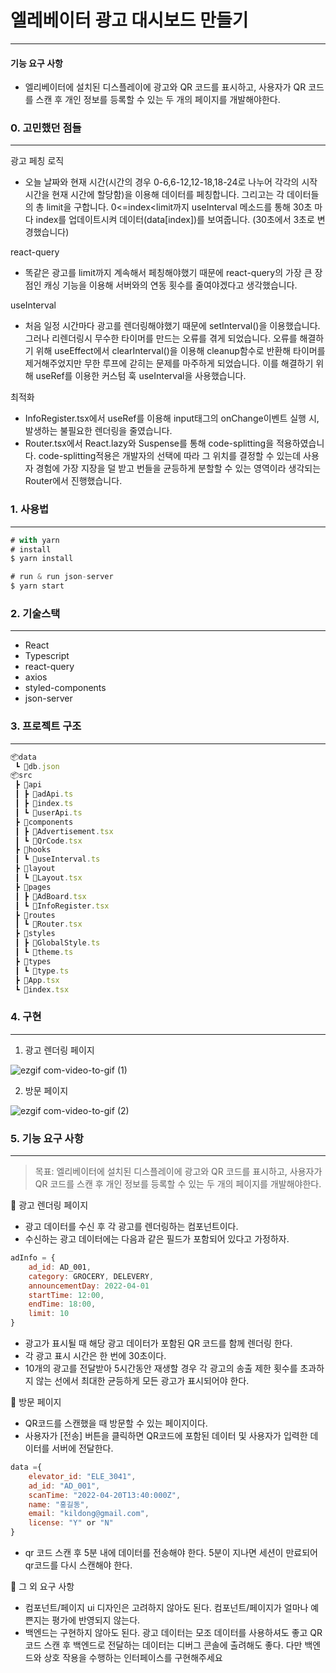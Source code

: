# 엘레베이터 광고 대시보드 만들기
----
#### 기능 요구 사항 
- 엘리베이터에 설치된 디스플레이에 광고와 QR 코드를 표시하고, 사용자가 QR 코드를 스캔 후 개인 정보를 등록할 수 있는 두 개의 페이지를 개발해야한다. 

### 0. 고민했던 점들
---

광고 페칭 로직
- 오늘 날짜와 현재 시간(시간의 경우 0-6,6-12,12-18,18-24로 나누어 각각의 시작 시간을 현재 시간에 할당함)을 이용해 데이터를 페칭합니다. 그리고는 각 데이터들의 총 limit을 구합니다. 0<=index<limit까지 useInterval 메소드를 통해 30초 마다 index를 업데이트시켜 데이터(data[index])를 보여줍니다. (30초에서 3초로 변경했습니다)

react-query
- 똑같은 광고를 limit까지 계속해서 페칭해야했기 때문에 react-query의 가장 큰 장점인 캐싱 기능을 이용해 서버와의 연동 횟수를 줄여야겠다고 생각했습니다. 

useInterval
- 처음 일정 시간마다 광고를 렌더링해야했기 때문에 setInterval()을 이용했습니다. 그러나 리렌더링시 무수한 타이머를 만드는 오류를 겪게 되었습니다. 오류를 해결하기 위해 useEffect에서 clearInterval()을 이용해 cleanup함수로 반환해 타이머를 제거해주었지만 무한 루프에 갇히는 문제를 마주하게 되었습니다. 이를 해결하기 위해 useRef를 이용한 커스텀 훅 useInterval을 사용했습니다. 

최적화
 -  InfoRegister.tsx에서 useRef를 이용해 input태그의 onChange이벤트 실행 시, 발생하는 불필요한 렌더링을 줄였습니다.
 -  Router.tsx에서 React.lazy와 Suspense를 통해 code-splitting을 적용하였습니다. code-splitting적용은 개발자의 선택에 따라 그 위치를 결정할 수 있는데 사용자 경험에 가장 지장을 덜 받고 번들을 균등하게 분할할 수 있는 영역이라 생각되는 Router에서 진행했습니다.  

### 1. 사용법
--------


```jsx
# with yarn
# install
$ yarn install

# run & run json-server
$ yarn start
```

### 2. 기술스택
--------
- React
- Typescript
- react-query
- axios
- styled-components
- json-server

### 3. 프로젝트 구조
----
```jsx
📦data
 ┗ 📜db.json
📦src
 ┣ 📂api
 ┃ ┣ 📜adApi.ts
 ┃ ┣ 📜index.ts
 ┃ ┗ 📜userApi.ts
 ┣ 📂components
 ┃ ┣ 📜Advertisement.tsx
 ┃ ┗ 📜QrCode.tsx
 ┣ 📂hooks
 ┃ ┗ 📜useInterval.ts
 ┣ 📂layout
 ┃ ┗ 📜Layout.tsx
 ┣ 📂pages
 ┃ ┣ 📜AdBoard.tsx
 ┃ ┗ 📜InfoRegister.tsx
 ┣ 📂routes
 ┃ ┗ 📜Router.tsx
 ┣ 📂styles
 ┃ ┣ 📜GlobalStyle.ts
 ┃ ┗ 📜theme.ts
 ┣ 📂types
 ┃ ┗ 📜type.ts
 ┣ 📜App.tsx
 ┗ 📜index.tsx
```
### 4. 구현
-----
1) 광고 렌더링 페이지

![ezgif com-video-to-gif (1)](https://user-images.githubusercontent.com/80194405/220049972-01c9427b-fd02-418e-b506-0e35b91ea6c8.gif)

2) 방문 페이지

![ezgif com-video-to-gif (2)](https://user-images.githubusercontent.com/80194405/220052608-918b7669-d819-42a8-b57f-7e8c19ed7b22.gif)

### 5. 기능 요구 사항
-------
> 목표: 엘리베이터에 설치된 디스플레이에 광고와 QR 코드를 표시하고, 사용자가 QR 코드를 스캔 후 개인 정보를 등록할 수 있는 두 개의 페이지를 개발해야한다. 

📝 광고 렌더링 페이지

- 광고 데이터를 수신 후 각 광고를 렌더링하는 컴포넌트이다. 
- 수신하는 광고 데이터에는 다음과 같은 필드가 포함되어 있다고 가정하자. 

```jsx
adInfo = {
	ad_id: AD_001,
	category: GROCERY, DELEVERY,
	announcementDay: 2022-04-01
	startTime: 12:00,
	endTime: 18:00,
	limit: 10
}
```

- 광고가 표시될 때 해당 광고 데이터가 포함된 QR 코드를 함께 렌더링 한다.
- 각 광고 표시 시간은 한 번에 30초이다.
- 10개의 광고를 전달받아 5시간동안 재생할 경우 각 광고의 송출 제한 횟수를 초과하지 않는 선에서 최대한 균등하게 모든 광고가 표시되어야 한다. 

📝 방문 페이지

- QR코드를 스캔했을 때 방문할 수 있는 페이지이다. 
- 사용자가 [전송] 버튼을 클릭하면 QR코드에 포함된 데이터 및 사용자가 입력한 데이터를 서버에 전달한다.

```jsx
data ={
	elevator_id: "ELE_3041",
	ad_id: "AD_001",
	scanTime: "2022-04-20T13:40:000Z",
	name: "홍길동",
	email: "kildong@gmail.com",
	license: "Y" or "N" 
}
```

- qr 코드 스캔 후 5분 내에 데이터를 전송해야 한다. 5분이 지나면 세션이 만료되어 qr코드를 다시 스캔해야 한다.

📝 그 외 요구 사항    

- 컴포넌트/페이지 ui 디자인은 고려하지 않아도 된다. 컴포넌트/페이지가 얼마나 예쁜지는 평가에 반영되지 않는다.
- 백엔드는 구현하지 않아도 된다. 광고 데이터는 모조 데이터를 사용하셔도 좋고 QR코드 스캔 후 백엔드로 전달하는 데이터는 디버그 콘솔에 출려해도 좋다. 다만 백엔드와 상호 작용을 수행하는 인터페이스를 구현해주세요




 
